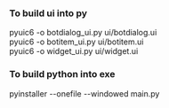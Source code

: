 ### To build ui into py

pyuic6 -o botdialog_ui.py ui/botdialog.ui<br/>
pyuic6 -o botitem_ui.py ui/botitem.ui<br/>
pyuic6 -o widget_ui.py ui/widget.ui

### To build python into exe

pyinstaller --onefile --windowed main.py
